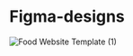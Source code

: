 # Figma-designs



![Food Website Template (1)](https://github.com/user-attachments/assets/1d426612-98d9-4e84-8b5a-07411a87aae3)
